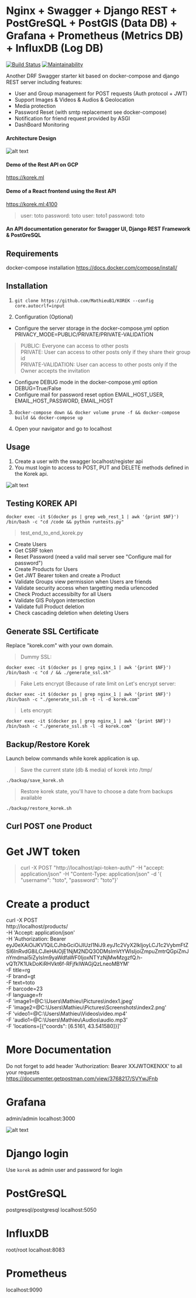 # Nginx + Swagger +  Django REST + PostGreSQL + PostGIS (Data DB) + Grafana + Prometheus (Metrics DB) + InfluxDB (Log DB)

[![Build Status](https://travis-ci.org/MathieuB1/KOREK-backend.svg?branch=master)](https://travis-ci.org/MathieuB1/KOREK-backend)
[![Maintainability](https://api.codeclimate.com/v1/badges/d0d8600fab4bfad39a3b/maintainability)](https://codeclimate.com/github/MathieuB1/KOREK-backend/maintainability)

Another DRF Swagger starter kit based on docker-compose and django REST server including features:

 - User and Group management for POST requests (Auth protocol + JWT)
 - Support Images & Videos & Audios & Geolocation
 - Media protection
 - Password Reset (with smtp replacement see docker-compose)
 - Notification for friend request provided by ASGI
 - DashBoard Monitoring 

#### Architecture Design

![alt text](https://github.com/MathieuB1/KOREK/blob/master/doc/img/design.jpg)

#### Demo of the Rest API on GCP

https://korek.ml

#### Demo of a React frontend using the Rest API

https://korek.ml:4100

> user: toto password: toto
> user: toto1 password: toto

#### An API documentation generator for Swagger UI, Django REST Framework & PostGreSQL

## Requirements
docker-compose installation https://docs.docker.com/compose/install/

## Installation

1. ```git clone https://github.com/MathieuB1/KOREK --config core.autocrlf=input```

2. Configuration (Optional)

* Configure the server storage in the docker-compose.yml option PRIVACY_MODE=PUBLIC/PRIVATE/PRIVATE-VALIDATION

> PUBLIC: Everyone can access to other posts<br/>
> PRIVATE: User can access to other posts only if they share their group id<br/>
> PRIVATE-VALIDATION: User can access to other posts only if the Owner accepts the invitation<br/>

* Configure DEBUG mode in the docker-compose.yml option DEBUG=True/False
* Configure mail for password reset option EMAIL_HOST_USER, EMAIL_HOST_PASSWORD, EMAIL_HOST

3. ```docker-compose down && docker volume prune -f && docker-compose build && docker-compose up```

4. Open your navigator and go to localhost

## Usage

1. Create a user with the swagger localhost/register api
2. You must login to access to POST, PUT and DELETE methods defined in the Korek api.

![alt text](https://github.com/MathieuB1/KOREK/blob/master/doc/img/swagger.jpg)

## Testing KOREK API
```
docker exec -it $(docker ps | grep web_rest_1 | awk '{print $NF}') /bin/bash -c "cd /code && python runtests.py"
```

> test_end_to_end_korek.py

* Create Users
* Get CSRF token
* Reset Password (need a valid mail server see "Configure mail for password")
* Create Products for Users
* Get JWT Bearer token and create a Product
* Validate Groups view permission when Users are friends
* Validate security access when targetting media urlencoded
* Check Product accessibilty for all Users
* Validate GIS Polygon intersection
* Validate full Product deletion
* Check cascading deletion when deleting Users

## Generate SSL Certificate

Replace "korek.com" with your own domain.

> Dummy SSL:
```
docker exec -it $(docker ps | grep nginx_1 | awk '{print $NF}') /bin/bash -c "cd / && ./generate_ssl.sh"
```
> Fake Lets encrypt (Because of rate limit on Let's encrypt server:
```
docker exec -it $(docker ps | grep nginx_1 | awk '{print $NF}') /bin/bash -c "./generate_ssl.sh -t -l -d korek.com"
```
> Lets encrypt:
```
docker exec -it $(docker ps | grep nginx_1 | awk '{print $NF}') /bin/bash -c "./generate_ssl.sh -l -d korek.com"
```

## Backup/Restore Korek

Launch below commands while korek application is up.

> Save the current state (db & media) of korek into /tmp/
```
./backup/save_korek.sh
```
> Restore korek state, you'll have to choose a date from backups available
```
./backup/restore_korek.sh
```

## Curl POST one Product

# Get JWT token
> curl -X POST "http://localhost/api-token-auth/" -H "accept: application/json" -H "Content-Type: application/json" -d '{ \"username\": \"toto\", \"password\": \"toto\"}'

# Create a product
curl -X POST \
http://localhost/products/ \
-H 'Accept: application/json' \
-H 'Authorization: Bearer   eyJ0eXAiOiJKV1QiLCJhbGciOiJIUzI1NiJ9.eyJ1c2VyX2lkIjoyLCJ1c2VybmFtZSI6InRvdG8iLCJleHAiOjE1NjM2NDQ3ODMsImVtYWlsIjoiZmpuZmtrQGpiZmJnYmdmai5iZyIsIm9yaWdfaWF0IjoxNTYzNjMwMzgzfQ.h-vQTt7K1UkDoKiRHVkt6f-RFjfkIWAGjQzLneoMBYM' \
-F title=rg \
-F brand=gt \
-F text=toto \
-F barcode=23 \
-F language=fr \
-F 'image1=@C:\Users\Mathieu\Pictures\index1.jpeg' \
-F 'image2=@C:\Users\Mathieu\Pictures\Screenshots\index2.png' \
-F 'video1=@C:\Users\Mathieu\Videos\video.mp4' \
-F 'audio1=@C:\Users\Mathieu\Audios\audio.mp3' \
-F 'locations=[{"coords": [6.5161, 43.541580]}]'

# More Documentation
Do not forget to add header 'Authorization: Bearer XXJWTOKENXX' to all your requests
https://documenter.getpostman.com/view/3768217/SVYwJFnb

# Grafana
admin/admin
localhost:3000

![alt text](https://github.com/MathieuB1/KOREK/blob/master/doc/img/dashboard.jpg)

# Django login
Use `korek` as admin user and password for login

# PostGreSQL
postgresql/postgresql
localhost:5050

# InfluxDB
root/root
localhost:8083

# Prometheus
localhost:9090